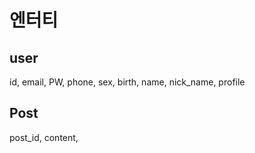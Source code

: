 # 엔터티 
## user
id, email, PW, phone, sex, birth, name, nick_name, profile
## Post
post_id, content, 

 
